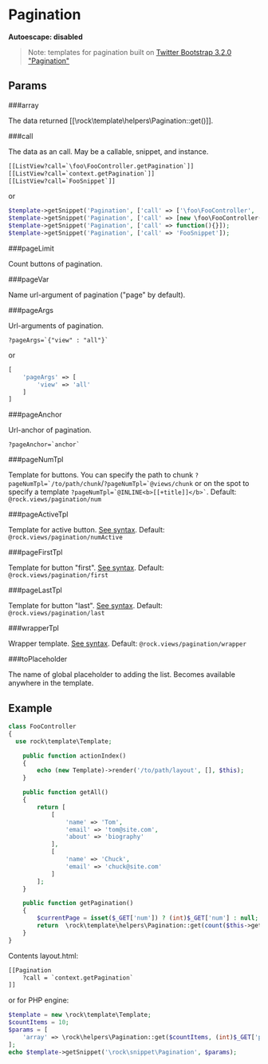 Pagination
====================
**Autoescape: disabled**

> Note: templates for pagination built on [Twitter Bootstrap  3.2.0 "Pagination"](http://getbootstrap.com/components/#pagination)

Params
--------------------

###array

The data returned [[\rock\template\helpers\Pagination::get()]].

###call

The data as an call. May be a callable, snippet, and instance.

```html
[[ListView?call=`\foo\FooController.getPagination`]]
[[ListView?call=`context.getPagination`]]
[[ListView?call=`FooSnippet`]]
```
or

```php
$template->getSnippet('Pagination', ['call' => ['\foo\FooController', 'getPagination']]);
$template->getSnippet('Pagination', ['call' => [new \foo\FooController(), 'getPagination']]);
$template->getSnippet('Pagination', ['call' => function(){}]);
$template->getSnippet('Pagination', ['call' => 'FooSnippet']);
```

###pageLimit

Count buttons of pagination.

###pageVar

Name url-argument of pagination ("page" by default).

###pageArgs

Url-arguments of pagination.

```
?pageArgs=`{"view" : "all"}`
```

or

```php
[
    'pageArgs' => [
        'view' => 'all'
    ]
]
```

###pageAnchor

Url-anchor of pagination.

```
?pageAnchor=`anchor`
```

###pageNumTpl

Template for buttons. You can specify the path to chunk ```?pageNumTpl=`/to/path/chunk```/```?pageNumTpl=`@views/chunk``` or on the spot to specify a template ``` ?pageNumTpl=`@INLINE<b>[[+title]]</b>` ```.
Default: ```@rock.views/pagination/num```

###pageActiveTpl

Template for active button. [See syntax](#pagenumtpl).
Default: ```@rock.views/pagination/numActive```

###pageFirstTpl

Template for button "first". [See syntax](#pagenumtpl).
Default: ```@rock.views/pagination/first```

###pageLastTpl

Template for button "last". [See syntax](#pagenumtpl).
Default: ```@rock.views/pagination/last```

###wrapperTpl

Wrapper template. [See syntax](#pagenumtpl).
Default: ```@rock.views/pagination/wrapper```

###toPlaceholder

The name of global placeholder to adding the list. Becomes available anywhere in the template.

Example
-----------------

```php
class FooController
{
  use rock\template\Template;

    public function actionIndex()
    {
        echo (new Template)->render('/to/path/layout', [], $this);
    }

    public function getAll()
    {
        return [
            [
                'name' => 'Tom',
                'email' => 'tom@site.com',
                'about' => 'biography'
            ],
            [
                'name' => 'Chuck',
                'email' => 'chuck@site.com'
            ]
        ];
    }

    public function getPagination()
    {
        $currentPage = isset($_GET['num']) ? (int)$_GET['num'] : null;
        return  \rock\template\helpers\Pagination::get(count($this->getAll()), $currentPage);
    }
}
```

Contents layout.html:

```html
[[Pagination
    ?call = `context.getPagination`
]]
```

or for PHP engine:

```php
$template = new \rock\template\Template;
$countItems = 10;
$params = [
    'array' => \rock\helpers\Pagination::get($countItems, (int)$_GET['page'])
];
echo $template->getSnippet('\rock\snippet\Pagination', $params);
```